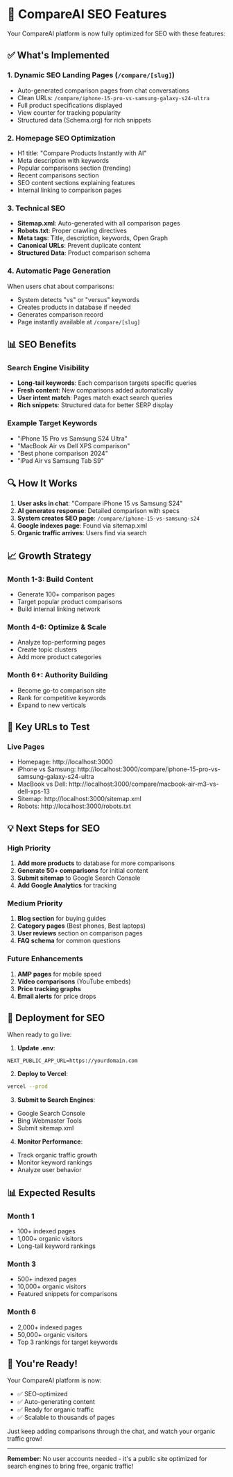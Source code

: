 # 🚀 CompareAI SEO Features

Your CompareAI platform is now fully optimized for SEO with these features:

## ✅ What's Implemented

### 1. **Dynamic SEO Landing Pages** (`/compare/[slug]`)
- Auto-generated comparison pages from chat conversations
- Clean URLs: `/compare/iphone-15-pro-vs-samsung-galaxy-s24-ultra`
- Full product specifications displayed
- View counter for tracking popularity
- Structured data (Schema.org) for rich snippets

### 2. **Homepage SEO Optimization**
- H1 title: "Compare Products Instantly with AI"
- Meta description with keywords
- Popular comparisons section (trending)
- Recent comparisons section
- SEO content sections explaining features
- Internal linking to comparison pages

### 3. **Technical SEO**
- **Sitemap.xml**: Auto-generated with all comparison pages
- **Robots.txt**: Proper crawling directives
- **Meta tags**: Title, description, keywords, Open Graph
- **Canonical URLs**: Prevent duplicate content
- **Structured Data**: Product comparison schema

### 4. **Automatic Page Generation**
When users chat about comparisons:
- System detects "vs" or "versus" keywords
- Creates products in database if needed
- Generates comparison record
- Page instantly available at `/compare/[slug]`

## 📊 SEO Benefits

### Search Engine Visibility
- **Long-tail keywords**: Each comparison targets specific queries
- **Fresh content**: New comparisons added automatically
- **User intent match**: Pages match exact search queries
- **Rich snippets**: Structured data for better SERP display

### Example Target Keywords
- "iPhone 15 Pro vs Samsung S24 Ultra"
- "MacBook Air vs Dell XPS comparison"
- "Best phone comparison 2024"
- "iPad Air vs Samsung Tab S9"

## 🔍 How It Works

1. **User asks in chat**: "Compare iPhone 15 vs Samsung S24"
2. **AI generates response**: Detailed comparison with specs
3. **System creates SEO page**: `/compare/iphone-15-vs-samsung-s24`
4. **Google indexes page**: Found via sitemap.xml
5. **Organic traffic arrives**: Users find via search

## 📈 Growth Strategy

### Month 1-3: Build Content
- Generate 100+ comparison pages
- Target popular product comparisons
- Build internal linking network

### Month 4-6: Optimize & Scale
- Analyze top-performing pages
- Create topic clusters
- Add more product categories

### Month 6+: Authority Building
- Become go-to comparison site
- Rank for competitive keywords
- Expand to new verticals

## 🎯 Key URLs to Test

### Live Pages
- Homepage: http://localhost:3000
- iPhone vs Samsung: http://localhost:3000/compare/iphone-15-pro-vs-samsung-galaxy-s24-ultra
- MacBook vs Dell: http://localhost:3000/compare/macbook-air-m3-vs-dell-xps-13
- Sitemap: http://localhost:3000/sitemap.xml
- Robots: http://localhost:3000/robots.txt

## 💡 Next Steps for SEO

### High Priority
1. **Add more products** to database for more comparisons
2. **Generate 50+ comparisons** for initial content
3. **Submit sitemap** to Google Search Console
4. **Add Google Analytics** for tracking

### Medium Priority
1. **Blog section** for buying guides
2. **Category pages** (Best phones, Best laptops)
3. **User reviews** section on comparison pages
4. **FAQ schema** for common questions

### Future Enhancements
1. **AMP pages** for mobile speed
2. **Video comparisons** (YouTube embeds)
3. **Price tracking graphs**
4. **Email alerts** for price drops

## 🚀 Deployment for SEO

When ready to go live:

1. **Update .env**:
```env
NEXT_PUBLIC_APP_URL=https://yourdomain.com
```

2. **Deploy to Vercel**:
```bash
vercel --prod
```

3. **Submit to Search Engines**:
- Google Search Console
- Bing Webmaster Tools
- Submit sitemap.xml

4. **Monitor Performance**:
- Track organic traffic growth
- Monitor keyword rankings
- Analyze user behavior

## 📊 Expected Results

### Month 1
- 100+ indexed pages
- 1,000+ organic visitors
- Long-tail keyword rankings

### Month 3
- 500+ indexed pages
- 10,000+ organic visitors
- Featured snippets for comparisons

### Month 6
- 2,000+ indexed pages
- 50,000+ organic visitors
- Top 3 rankings for target keywords

## 🎉 You're Ready!

Your CompareAI platform is now:
- ✅ SEO-optimized
- ✅ Auto-generating content
- ✅ Ready for organic traffic
- ✅ Scalable to thousands of pages

Just keep adding comparisons through the chat, and watch your organic traffic grow!

---

**Remember**: No user accounts needed - it's a public site optimized for search engines to bring free, organic traffic!